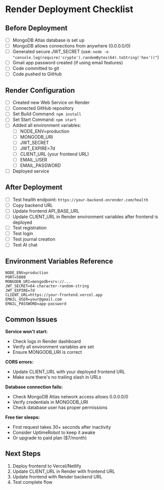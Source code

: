 # Render Deployment Checklist

## Before Deployment

- [ ] MongoDB Atlas database is set up
- [ ] MongoDB allows connections from anywhere (0.0.0.0/0)
- [ ] Generated secure JWT_SECRET (use: `node -e "console.log(require('crypto').randomBytes(64).toString('hex'))"`)
- [ ] Gmail app password created (if using email features)
- [ ] Code committed to git
- [ ] Code pushed to GitHub

## Render Configuration

- [ ] Created new Web Service on Render
- [ ] Connected GitHub repository
- [ ] Set Build Command: `npm install`
- [ ] Set Start Command: `npm start`
- [ ] Added all environment variables:
  - [ ] NODE_ENV=production
  - [ ] MONGODB_URI
  - [ ] JWT_SECRET
  - [ ] JWT_EXPIRE=7d
  - [ ] CLIENT_URL (your frontend URL)
  - [ ] EMAIL_USER
  - [ ] EMAIL_PASSWORD
- [ ] Deployed service

## After Deployment

- [ ] Test health endpoint: `https://your-backend.onrender.com/health`
- [ ] Copy backend URL
- [ ] Update frontend API_BASE_URL
- [ ] Update CLIENT_URL in Render environment variables after frontend is deployed
- [ ] Test registration
- [ ] Test login
- [ ] Test journal creation
- [ ] Test AI chat

## Environment Variables Reference

```
NODE_ENV=production
PORT=5000
MONGODB_URI=mongodb+srv://...
JWT_SECRET=64-character-random-string
JWT_EXPIRE=7d
CLIENT_URL=https://your-frontend.vercel.app
EMAIL_USER=your@gmail.com
EMAIL_PASSWORD=app-password
```

## Common Issues

**Service won't start:**
- Check logs in Render dashboard
- Verify all environment variables are set
- Ensure MONGODB_URI is correct

**CORS errors:**
- Update CLIENT_URL with your deployed frontend URL
- Make sure there's no trailing slash in URLs

**Database connection fails:**
- Check MongoDB Atlas network access allows 0.0.0.0/0
- Verify credentials in MONGODB_URI
- Check database user has proper permissions

**Free tier sleeps:**
- First request takes 30+ seconds after inactivity
- Consider UptimeRobot to keep it awake
- Or upgrade to paid plan ($7/month)

## Next Steps

1. Deploy frontend to Vercel/Netlify
2. Update CLIENT_URL in Render with frontend URL
3. Update frontend with Render backend URL
4. Test complete flow
